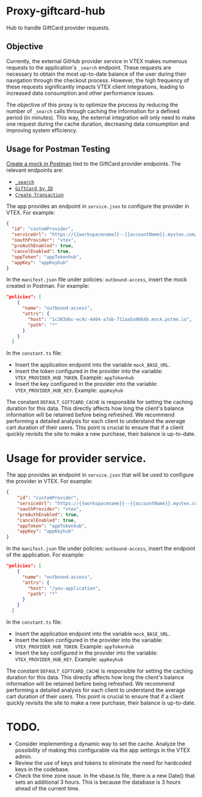 # Proxy-giftcard-hub

Hub to handle GiftCard provider requests.

## Objective

Currently, the external GitHub provider service in VTEX makes numerous requests to the application's `_search` endpoint. These requests are necessary to obtain the most up-to-date balance of the user during their navigation through the checkout process. However, the high frequency of these requests significantly impacts VTEX client integrations, leading to increased data consumption and other performance issues.

The objective of this proxy is to optimize the process by reducing the number of `_search` calls through caching the information for a defined period (in minutes). This way, the external integration will only need to make one request during the cache duration, decreasing data consumption and improving system efficiency.

## Usage for Postman Testing

[Create a mock in Postman](https://learning.postman.com/docs/designing-and-developing-your-api/mocking-data/setting-up-mock/) tied to the GiftCard provider endpoints. The relevant endpoints are:

- [`_search`](https://developers.vtex.com/docs/api-reference/giftcard-hub-api#post-/api/giftcardproviders/-giftCardProviderId-/giftcards/_search)
- [`GiftCard by ID`](https://developers.vtex.com/docs/api-reference/giftcard-provider-protocol#get-/giftcards/-giftCardId-)
- [`Create Transaction`](https://developers.vtex.com/docs/api-reference/giftcard-provider-protocol#post-/giftcards/-giftCardId-/transactions)

The app provides an endpoint in `service.json` to configure the provider in VTEX. For example:

```json
{
  "id": "customProvider",
  "serviceUrl": "https://{{workspacename}}--{{accountName}}.myvtex.com/giftcard-hub", // workspace for testing or production
  "oauthProvider": "vtex",
  "preAuthEnabled": true,
  "cancelEnabled": true,
  "appToken": "appTokenhub",
  "appKey": "appKeyhub"
}
```

In the `manifest.json` file under policies: `outbound-access`, insert the mock created in Postman. For example:
```json
"policies": [
    {
      "name": "outbound-access",
      "attrs": {
        "host": "1c383d6c-ec4c-4404-a7ab-711aa5a9864b.mock.pstmn.io",
        "path": "*"
      }
    }
  ]
```

In the `constant.ts` file:

-  Insert the application endpoint into the variable `mock_BASE_URL`.
- Insert the token configured in the provider into the variable: `VTEX_PROVIDER_HUB_TOKEN`. Example: `appTokenhub`
- Insert the key configured in the provider into the variable: `VTEX_PROVIDER_HUB_KEY`. Example: `appKeyhub`

The constant `DEFAULT_GIFTCARD_CACHE` is responsible for setting the caching duration for this data. This directly affects how long the client's balance information will be retained before being refreshed. We recommend performing a detailed analysis for each client to understand the average cart duration of their users. This point is crucial to ensure that if a client quickly revisits the site to make a new purchase, their balance is up-to-date.

# Usage for provider service.

The app provides an endpoint in `service.json` that will be used to configure the provider in VTEX. For example:

```json
{
    "id": "customProvider",
    "serviceUrl": "https://{{workspacename}}--{{accountName}}.myvtex.com/giftcard-hub", // workspace for testing or production
    "oauthProvider": "vtex",
    "preAuthEnabled": true,
    "cancelEnabled": true,
    "appToken": "appTokenhub",
    "appKey": "appKeyhub"
}
```

In the `manifest.json` file under policies: `outbound-access`, insert the endpoint of the application. For example:

```json
"policies": [
    {
      "name": "outbound-access",
      "attrs": {
        "host": "/you-application",
        "path": "*"
      }
    }
  ]
```

In the `constant.ts` file:

- Insert the application endpoint into the variable `mock_BASE_URL`.
- Insert the token configured in the provider into the variable: `VTEX_PROVIDER_HUB_TOKEN`. Example: `appTokenhub`
- Insert the key configured in the provider into the variable: `VTEX_PROVIDER_HUB_KEY`. Example: `appKeyhub`

The constant `DEFAULT_GIFTCARD_CACHE` is responsible for setting the caching duration for this data. This directly affects how long the client's balance information will be retained before being refreshed. We recommend performing a detailed analysis for each client to understand the average cart duration of their users. This point is crucial to ensure that if a client quickly revisits the site to make a new purchase, their balance is up-to-date.

# TODO.

- Consider implementing a dynamic way to set the cache. Analyze the possibility of making this configurable via the app settings in the VTEX admin.
- Review the use of keys and tokens to eliminate the need for hardcoded keys in the codebase.
- Check the time zone issue. In the vbase.ts file, there is a new Date() that sets an additional 3 hours. This is because the database is 3 hours ahead of the current time.
